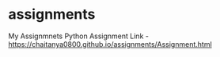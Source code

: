 # assignments
My Assignmnets
Python Assignment Link - https://chaitanya0800.github.io/assignments/Assignment.html
